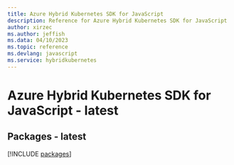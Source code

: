 ```yaml
---
title: Azure Hybrid Kubernetes SDK for JavaScript
description: Reference for Azure Hybrid Kubernetes SDK for JavaScript
author: xirzec
ms.author: jeffish
ms.data: 04/10/2023
ms.topic: reference
ms.devlang: javascript
ms.service: hybridkubernetes
---
```

# Azure Hybrid Kubernetes SDK for JavaScript - latest
## Packages - latest
[!INCLUDE [packages](hybrid-kubernetes-index.md)]